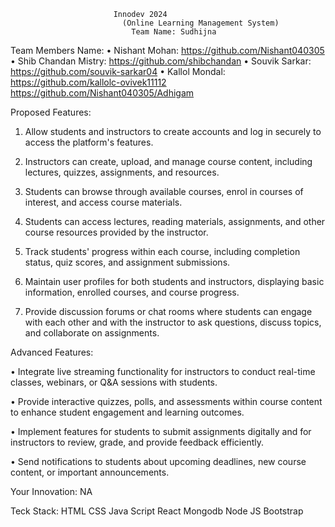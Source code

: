                            Innodev 2024
                             (Online Learning Management System)
                               Team Name: Sudhijna
  Team Members Name:
•	Nishant Mohan: https://github.com/Nishant040305
•	Shib Chandan Mistry: https://github.com/shibchandan
•	Souvik Sarkar: https://github.com/souvik-sarkar04
•	Kallol Mondal: https://github.com/kallolc-ovivek11112
https://github.com/Nishant040305/Adhigam


Proposed Features:
1. Allow students and instructors to create accounts and log in securely to access the platform's features.

2. Instructors can create, upload, and manage course content, including lectures, quizzes, assignments, and resources.

3. Students can browse through available courses, enrol in courses of interest, and access course materials.

4. Students can access lectures, reading materials, assignments, and other course resources provided by the instructor.

5. Track students' progress within each course, including completion status, quiz scores, and assignment submissions.

6. Maintain user profiles for both students and instructors, displaying basic information, enrolled courses, and course progress.

7. Provide discussion forums or chat rooms where students can engage with each other and with the instructor to ask questions, discuss topics, and collaborate on assignments.


Advanced Features:

• Integrate live streaming functionality for instructors to conduct real-time classes, webinars, or Q&A sessions with students.

• Provide interactive quizzes, polls, and assessments within course content to enhance student engagement and learning outcomes.

• Implement features for students to submit assignments digitally and for instructors to review, grade, and provide feedback efficiently.

• Send notifications to students about upcoming deadlines, new course content, or important announcements.

Your Innovation:
NA

Teck Stack:
HTML
CSS
Java Script
React
Mongodb
Node JS
Bootstrap



